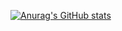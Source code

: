 [![Anurag's GitHub stats](https://github-readme-stats.vercel.app/api?username=viquitorreis)](https://github.com/viquitorreis/github-readme-stats)
